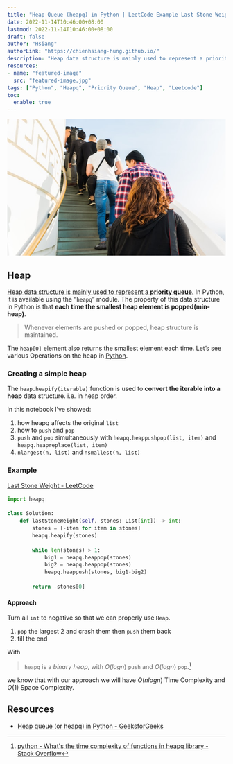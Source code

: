 ```yaml
---
title: "Heap Queue (heapq) in Python | LeetCode Example Last Stone Weight"
date: 2022-11-14T10:46:00+08:00
lastmod: 2022-11-14T10:46:00+08:00
draft: false
author: "Hsiang"
authorLink: "https://chienhsiang-hung.github.io/"
description: "Heap data structure is mainly used to represent a priority queue. In Python, it is available using the “heapq” module. The property of this data structure in Python is that each time the smallest heap element is popped(min-heap)."
resources:
- name: "featured-image"
  src: "featured-image.jpg"
tags: ["Python", "Heapq", "Priority Queue", "Heap", "Leetcode"]
toc:
  enable: true
---
```

![featured-image.jpg](featured-image.jpg "img source: https://unsplash.com/photos/n0CTq0rroso")
## Heap
[Heap data structure is mainly used to represent a **priority queue**.](https://www.geeksforgeeks.org/applications-of-heap-data-structure/) In Python, it is available using the “`heapq`” module. The property of this data structure in Python is that **each time the smallest heap element is popped(min-heap)**.
> Whenever elements are pushed or popped, heap structure is maintained.

The `heap[0]` element also returns the smallest element each time. Let’s see various Operations on the heap in  [Python](https://www.geeksforgeeks.org/python-programming-language/).

### Creating a simple heap

The `heap.heapify(iterable)` function is used to **convert the iterable into a heap**  data structure. i.e. in heap order.

<script src="https://gist.github.com/chienhsiang-hung/e533d937f4db749dde5cf918785869af.js"></script>

In this notebook I've showed:
1. how heapq affects the original `list`
2. how to `push` and `pop`
3. `push` and `pop` simultaneously with `heapq.heappushpop(list, item)` and `heapq.heapreplace(list, item)`
4. `nlargest(n, list)` and `nsmallest(n, list)`

### Example
[Last Stone Weight - LeetCode](https://leetcode.com/problems/last-stone-weight/)
```python
import heapq

class Solution:
    def lastStoneWeight(self, stones: List[int]) -> int:
        stones = [-item for item in stones]
        heapq.heapify(stones)
        
        while len(stones) > 1:
            big1 = heapq.heappop(stones)
            big2 = heapq.heappop(stones)
            heapq.heappush(stones, big1-big2)
        
        return -stones[0]
```
#### Approach
Turn all `int` to negative so that we can properly use `Heap`.
1. `pop` the largest 2 and crash them then `push` them back
2. till the end

With
> `heapq` is a *binary heap*, with $O(log n)$ `push` and $O(log n)$ `pop`.[^heapqtc]

we know that with our approach we will have $O(nlog n)$ Time Complexity and $O(1)$ Space Complexity.
## Resources
- [Heap queue (or heapq) in Python - GeeksforGeeks](https://www.geeksforgeeks.org/heap-queue-or-heapq-in-python/)

[^heapqtc]: [python - What's the time complexity of functions in heapq library - Stack Overflow](https://stackoverflow.com/questions/38806202/whats-the-time-complexity-of-functions-in-heapq-library#:~:text=heapq%20is%20a%20binary%20heap,O(n%20log%20n).)